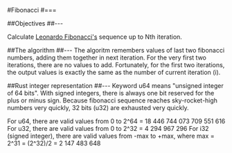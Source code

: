 #Fibonacci
#===

##Objectives
##---

Calculate [Leonardo Fibonacci's](http://en.wikipedia.org/wiki/Fibonacci) sequence up to Nth iteration.

##The algorithm
##---
The algoritm remembers values of last two fibonacci numbers, adding them together in next iteration. For the very first two iterations, there are no values to add. Fortunately, for the first two iterations, the output values is exactly the same as the number of current iteration (i).


##Rust integer representation
##---
Keyword u64 means "unsigned integer of 64 bits". With signed integers, there is always one bit reserved for the plus or minus sign. Because fibonacci sequence reaches sky-rocket-high numbers very quickly, 32 bits (u32) are exhausted very quickly.

For u64, there are valid values from 0 to 2^64 = 18 446 744 073 709 551 616
For u32, there are valid values from 0 to 2^32 = 4 294 967 296
For i32 (signed integer), there are valid values from -max to +max, where max = 2^31 = (2^32)/2 = 2 147 483 648